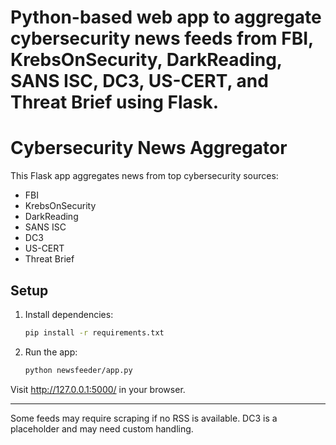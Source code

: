  # Python-based web app to aggregate cybersecurity news feeds from FBI, KrebsOnSecurity, DarkReading, SANS ISC, DC3, US-CERT, and Threat Brief using Flask.

# Cybersecurity News Aggregator

This Flask app aggregates news from top cybersecurity sources:
- FBI
- KrebsOnSecurity
- DarkReading
- SANS ISC
- DC3
- US-CERT
- Threat Brief

## Setup

1. Install dependencies:
   ```sh
   pip install -r requirements.txt
   ```
2. Run the app:
   ```sh
   python newsfeeder/app.py
   ```

Visit http://127.0.0.1:5000/ in your browser.

---

Some feeds may require scraping if no RSS is available. DC3 is a placeholder and may need custom handling.
